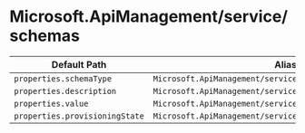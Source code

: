 # Microsoft.ApiManagement/service/schemas

| Default Path | Alias |
|---|---|
| `properties.schemaType` | `Microsoft.ApiManagement/service/schemas/schemaType` |
| `properties.description` | `Microsoft.ApiManagement/service/schemas/description` |
| `properties.value` | `Microsoft.ApiManagement/service/schemas/value` |
| `properties.provisioningState` | `Microsoft.ApiManagement/service/schemas/provisioningState` |

